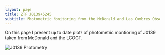 ```yaml
---
layout: page
title: ZTF J0139+5245 
subtitle: Photometric Monitoring from the McDonald and Las Cumbres Observatories
---
```


On this page I present up to date plots of photometric montioring of J0139 taken from McDonald and the LCOGT.

![J0139 Photometry](http://github.com/zvanderbosch/zvanderbosch.github.io/img/j0139_phot.png)
